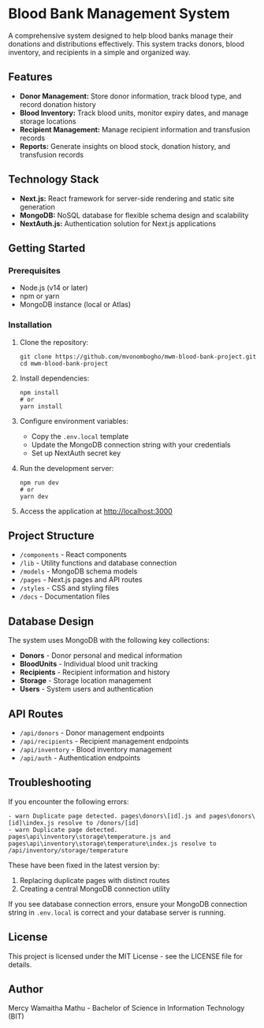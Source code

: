 # Blood Bank Management System

A comprehensive system designed to help blood banks manage their donations and distributions effectively. This system tracks donors, blood inventory, and recipients in a simple and organized way.

## Features

- **Donor Management:** Store donor information, track blood type, and record donation history
- **Blood Inventory:** Track blood units, monitor expiry dates, and manage storage locations
- **Recipient Management:** Manage recipient information and transfusion records
- **Reports:** Generate insights on blood stock, donation history, and transfusion records

## Technology Stack

- **Next.js:** React framework for server-side rendering and static site generation
- **MongoDB:** NoSQL database for flexible schema design and scalability
- **NextAuth.js:** Authentication solution for Next.js applications

## Getting Started

### Prerequisites

- Node.js (v14 or later)
- npm or yarn
- MongoDB instance (local or Atlas)

### Installation

1. Clone the repository:
   ```
   git clone https://github.com/mvonombogho/mwm-blood-bank-project.git
   cd mwm-blood-bank-project
   ```

2. Install dependencies:
   ```
   npm install
   # or
   yarn install
   ```

3. Configure environment variables:
   - Copy the `.env.local` template
   - Update the MongoDB connection string with your credentials
   - Set up NextAuth secret key

4. Run the development server:
   ```
   npm run dev
   # or
   yarn dev
   ```

5. Access the application at [http://localhost:3000](http://localhost:3000)

## Project Structure

- `/components` - React components
- `/lib` - Utility functions and database connection
- `/models` - MongoDB schema models
- `/pages` - Next.js pages and API routes
- `/styles` - CSS and styling files
- `/docs` - Documentation files

## Database Design

The system uses MongoDB with the following key collections:

- **Donors** - Donor personal and medical information
- **BloodUnits** - Individual blood unit tracking
- **Recipients** - Recipient information and history
- **Storage** - Storage location management
- **Users** - System users and authentication

## API Routes

- `/api/donors` - Donor management endpoints
- `/api/recipients` - Recipient management endpoints
- `/api/inventory` - Blood inventory management
- `/api/auth` - Authentication endpoints

## Troubleshooting

If you encounter the following errors:

```
- warn Duplicate page detected. pages\donors\[id].js and pages\donors\[id]\index.js resolve to /donors/[id]
- warn Duplicate page detected. pages\api\inventory\storage\temperature.js and pages\api\inventory\storage\temperature\index.js resolve to /api/inventory/storage/temperature
```

These have been fixed in the latest version by:
1. Replacing duplicate pages with distinct routes
2. Creating a central MongoDB connection utility

If you see database connection errors, ensure your MongoDB connection string in `.env.local` is correct and your database server is running.

## License

This project is licensed under the MIT License - see the LICENSE file for details.

## Author

Mercy Wamaitha Mathu - Bachelor of Science in Information Technology (BIT)
